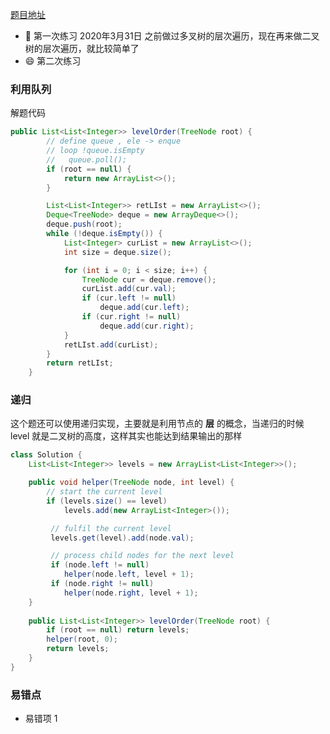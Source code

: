 [题目地址](https://leetcode-cn.com/problems/binary-tree-level-order-traversal/)



- :slightly_smiling_face: 第一次练习 2020年3月31日 之前做过多叉树的层次遍历，现在再来做二叉树的层次遍历，就比较简单了
- :smile: 第二次练习 



### 利用队列

解题代码

```java
public List<List<Integer>> levelOrder(TreeNode root) {
        // define queue , ele -> enque
        // loop !queue.isEmpty
        //   queue.poll();
        if (root == null) {
            return new ArrayList<>();
        }

        List<List<Integer>> retLIst = new ArrayList<>();
        Deque<TreeNode> deque = new ArrayDeque<>();
        deque.push(root);
        while (!deque.isEmpty()) {
            List<Integer> curList = new ArrayList<>();
            int size = deque.size();

            for (int i = 0; i < size; i++) {
                TreeNode cur = deque.remove();
                curList.add(cur.val);
                if (cur.left != null)
                    deque.add(cur.left);
                if (cur.right != null)
                    deque.add(cur.right);
            }
            retLIst.add(curList);
        }
        return retLIst;
    }
```



### 递归

这个题还可以使用递归实现，主要就是利用节点的 **层** 的概念，当递归的时候 level 就是二叉树的高度，这样其实也能达到结果输出的那样

```java
class Solution {
    List<List<Integer>> levels = new ArrayList<List<Integer>>();

    public void helper(TreeNode node, int level) {
        // start the current level
        if (levels.size() == level)
            levels.add(new ArrayList<Integer>());

         // fulfil the current level
         levels.get(level).add(node.val);

         // process child nodes for the next level
         if (node.left != null)
            helper(node.left, level + 1);
         if (node.right != null)
            helper(node.right, level + 1);
    }
    
    public List<List<Integer>> levelOrder(TreeNode root) {
        if (root == null) return levels;
        helper(root, 0);
        return levels;
    }
}
```





### 易错点

- 易错项 1 
